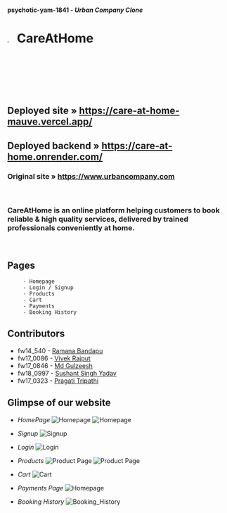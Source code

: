 

#### psychotic-yam-1841 - _Urban Company Clone_
# <img src="https://github.com/pragati-tripathi05/psychotic-yam-1841/blob/master/frontend/public/careAtHome.png" width="3%" /> **CareAtHome**

## Deployed site » https://care-at-home-mauve.vercel.app/
## Deployed backend » https://care-at-home.onrender.com/
### Original site » https://www.urbancompany.com
<br />

### CareAtHome is an online platform helping customers to book reliable & high quality services, delivered by trained professionals conveniently at home.

<br/>

## Pages

         - Homepage
         - Login / Signup
         - Products
         - Cart
         - Payments
         - Booking History

## Contributors

- fw14_540 - <a href="https://github.com/ramanabandapu"> Ramana Bandapu </a>
- fw17_0086 - <a href="https://github.com/vkrajput26"> Vivek Rajput </a>
- fw17_0846 - <a href="https://github.com/Md-Gulzeesh"> Md Gulzeesh </a>
- fw18_0997 - <a href="https://github.com/HackerSushant76"> Sushant Singh Yadav </a>
- fw17_0323 - <a href="https://github.com/pragati-tripathi05"> Pragati Tripathi </a>

## Glimpse of our website

- _HomePage_
![Homepage](https://github.com/pragati-tripathi05/psychotic-yam-1841/blob/master/frontend/public/1.png)
![Homepage](https://github.com/pragati-tripathi05/psychotic-yam-1841/blob/master/frontend/public/2.png)

- _Signup_
![Signup](https://github.com/pragati-tripathi05/psychotic-yam-1841/blob/master/frontend/public/3.png)

- _Login_
![Login](https://github.com/pragati-tripathi05/psychotic-yam-1841/blob/master/frontend/public/4.png)

- _Products_
![Product Page](https://github.com/pragati-tripathi05/psychotic-yam-1841/blob/master/frontend/public/5.png)
![Product Page](https://github.com/pragati-tripathi05/psychotic-yam-1841/blob/master/frontend/public/6.png)
- _Cart_
![Cart](https://github.com/pragati-tripathi05/psychotic-yam-1841/blob/master/frontend/public/7.png)

- _Payments Page_
![Homepage](https://github.com/pragati-tripathi05/psychotic-yam-1841/blob/master/frontend/public/8.png)

- _Booking History_
![Booking_History](https://github.com/pragati-tripathi05/psychotic-yam-1841/blob/master/frontend/public/9.png)
